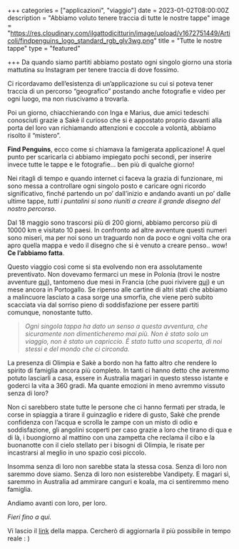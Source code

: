 +++
categories = ["applicazioni", "viaggio"]
date = 2023-01-02T08:00:00Z
description = "Abbiamo voluto tenere traccia di tutte le nostre tappe"
image = "https://res.cloudinary.com/ilgattodicitturin/image/upload/v1672751449/Articoli/findpenguins_logo_standard_rgb_glv3wg.png"
title = "Tutte le nostre tappe"
type = "featured"

+++
Da quando siamo partiti abbiamo postato ogni singolo giorno una storia mattutina su Instagram per tenere traccia di dove fossimo.

Ci ricordavamo dell’esistenza di un’applicazione su cui si poteva tener traccia di un percorso “geografico” postando anche fotografie e video per ogni luogo, ma non riuscivamo a trovarla.

Poi un giorno, chiacchierando con Inga e Marius, due amici tedeschi conosciuti grazie a Sakè il curioso che si è appostato proprio davanti alla porta del loro van richiamando attenzioni e coccole a volontà, abbiamo risolto il “mistero”.

**Find Penguins**, ecco come si chiamava la famigerata applicazione! A quel punto per scaricarla ci abbiamo impiegato pochi secondi, per inserire invece tutte le tappe e le fotografie… ben più di qualche giorno!

Nei ritagli di tempo e quando internet ci faceva la grazia di funzionare, mi sono messa a controllare ogni singolo posto e caricare ogni ricordo significativo, finché partendo un po’ dall’inizio e andando avanti un po’ dalle ultime tappe, _tutti i puntalini si sono riuniti a creare il grande disegno del nostro percorso_.

Dal 18 maggio sono trascorsi più di 200 giorni, abbiamo percorso più di 10000 km e visitato 10 paesi. In confronto ad altre avventure questi numeri sono miseri, ma per noi sono un traguardo non da poco e ogni volta che ora apro quella mappa e vedo il disegno che si è venuto a creare penso.. wow! **Ce l’abbiamo fatta**.

Questo viaggio così come si sta evolvendo non era assolutamente preventivato. Non dovevamo fermarci un mese in Polonia (trovi le nostre avventure [qui](https://www.youtube.com/watch?v=uhFYfbis9a4&list=PLHaclq_J5PZ84ExiQy9T8MXHIOFWhqHQV "qui")), tantomeno due mesi in Francia (che puoi rivivere [qui](https://www.youtube.com/watch?v=haPUPL6dgpI&list=PLHaclq_J5PZ-jTs94ocJqu6RViwWX7Gm8 "qui")) e un mese ancora in Portogallo. Se ripenso alle cartine di altri stati che abbiamo a malincuore lasciato a casa sorge una smorfia, che viene però subito scacciata via dal sorriso pieno di soddisfazione per essere partiti comunque, nonostante tutto.

> _Ogni singola tappa ha dato un senso a questa avventura, che sicuramente non dimenticheremo mai più. Non è stato solo un viaggio, non è stato un capriccio. È stato tutto una scoperta, di noi stessi e del mondo che ci circonda._

La presenza di Olimpia e Sakè a bordo non ha fatto altro che rendere lo spirito di famiglia ancora più completo. In tanti ci hanno detto che avremmo potuto lasciarli a casa, essere in Australia magari in questo stesso istante e goderci la vita a 360 gradi. Ma quante emozioni in meno avremmo vissuto senza di loro?

Non ci sarebbero state tutte le persone che ci hanno fermati per strada, le corse in spiaggia a tirare il guinzaglio e ridere di gusto, Sakè che prende confidenza con l’acqua e scrolla le zampe con un misto di odio e soddisfazione, gli angolini scoperti per caso grazie a loro che tirano di qua e di là, i buongiorno al mattino con una zampetta che reclama il cibo e la buonanotte con il cielo stellato per i bisogni di Olimpia, le risate per incastrarsi al meglio in uno spazio così piccolo.

Insomma senza di loro non sarebbe stata la stessa cosa. Senza di loro non saremmo dove siamo. Senza di loro non esisterebbe Vandipety. E magari sì, saremmo in Australia ad ammirare canguri e koala, ma ci sentiremmo meno famiglia.

Andiamo avanti con loro, per loro.

_Fieri fino a qui._

Vi lascio il [link](https://findpenguins.com/0knsmwp4npafs/trip/6370d91fc6caf3-83958962 "link") della mappa. Cercherò di aggiornarla il più possibile in tempo reale : )